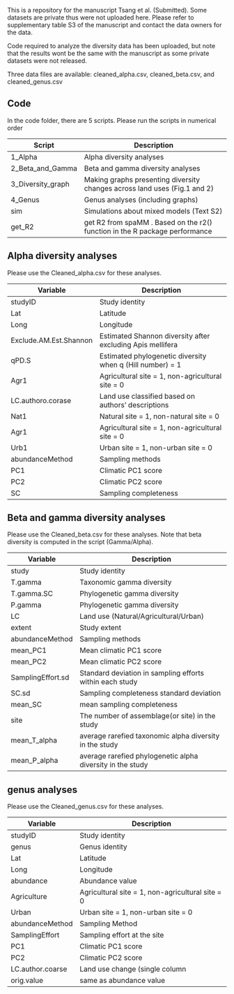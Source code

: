 
<!-- README.md is generated from README.Rmd. Please edit that file -->

This is a repository for the manuscript Tsang et al. (Submitted). Some
datasets are private thus were not uploaded here. Please refer to
supplementary table S3 of the manuscript and contact the data owners for
the data.

Code required to analyze the diversity data has been uploaded, but note
that the results wont be the same with the manuscript as some private
datasets were not released.

Three data files are available: cleaned_alpha.csv, cleaned_beta.csv, and
cleaned_genus.csv

## Code

In the code folder, there are 5 scripts. Please run the scripts in
numerical order

| Script            | Description                                                                 |
|-------------------|-----------------------------------------------------------------------------|
| 1_Alpha           | Alpha diversity analyses                                                    |
| 2_Beta_and_Gamma  | Beta and gamma diversity analyses                                           |
| 3_Diversity_graph | Making graphs presenting diversity changes across land uses (Fig.1 and 2)   |
| 4_Genus           | Genus analyses (including graphs)                                           |
| sim               | Simulations about mixed models (Text S2)                                    |
| get_R2            | get R2 from spaMM . Based on the r2() function in the R package performance |

## Alpha diversity analyses

Please use the Cleaned_alpha.csv for these analyses.

| Variable               | Description                                                |
|------------------------|------------------------------------------------------------|
| studyID                | Study identity                                             |
| Lat                    | Latitude                                                   |
| Long                   | Longitude                                                  |
| Exclude.AM.Est.Shannon | Estimated Shannon diversity after excluding Apis mellifera |
| qPD.S                  | Estimated phylogenetic diversity when q (Hill number) = 1  |
| Agr1                   | Agricultural site = 1, non-agricultural site = 0           |
| LC.authoro.corase      | Land use classified based on authors’ descriptions         |
| Nat1                   | Natural site = 1, non-natural site = 0                     |
| Agr1                   | Agricultural site = 1, non-agricultural site = 0           |
| Urb1                   | Urban site = 1, non-urban site = 0                         |
| abundanceMethod        | Sampling methods                                           |
| PC1                    | Climatic PC1 score                                         |
| PC2                    | Climatic PC2 score                                         |
| SC                     | Sampling completeness                                      |

## Beta and gamma diversity analyses

Please use the Cleaned_beta.csv for these analyses. Note that beta
diversity is computed in the script (Gamma/Alpha).

| Variable          | Description                                                |
|-------------------|------------------------------------------------------------|
| study             | Study identity                                             |
| T.gamma           | Taxonomic gamma diversity                                  |
| T.gamma.SC        | Phylogenetic gamma diversity                               |
| P.gamma           | Phylogenetic gamma diversity                               |
| LC                | Land use (Natural/Agricultural/Urban)                      |
| extent            | Study extent                                               |
| abundanceMethod   | Sampling methods                                           |
| mean_PC1          | Mean climatic PC1 score                                    |
| mean_PC2          | Mean climatic PC2 score                                    |
| SamplingEffort.sd | Standard deviation in sampling efforts within each study   |
| SC.sd             | Sampling completeness standard deviation                   |
| mean_SC           | mean sampling completeness                                 |
| site              | The number of assemblage(or site) in the study             |
| mean_T_alpha      | average rarefied taxonomic alpha diversity in the study    |
| mean_P_alpha      | average rarefied phylogenetic alpha diversity in the study |

## genus analyses

Please use the Cleaned_genus.csv for these analyses.

| Variable         | Description                                      |
|------------------|--------------------------------------------------|
| studyID          | Study identity                                   |
| genus            | Genus identity                                   |
| Lat              | Latitude                                         |
| Long             | Longitude                                        |
| abundance        | Abundance value                                  |
| Agriculture      | Agricultural site = 1, non-agricultural site = 0 |
| Urban            | Urban site = 1, non-urban site = 0               |
| abundanceMethod  | Sampling Method                                  |
| SamplingEffort   | Sampling effort at the site                      |
| PC1              | Climatic PC1 score                               |
| PC2              | Climatic PC2 score                               |
| LC.author.coarse | Land use change (single column                   |
| orig.value       | same as abundance value                          |
